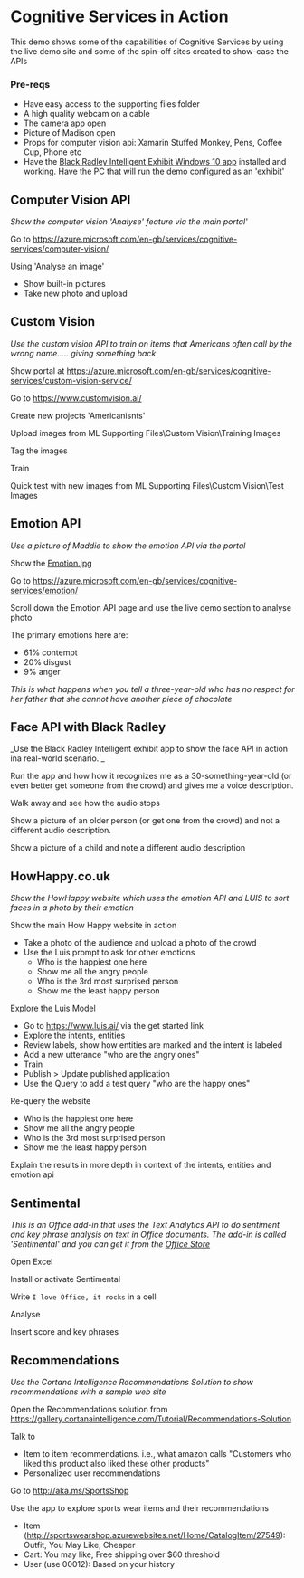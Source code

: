 # Cognitive Services in Action
This demo shows some of the capabilities of Cognitive Services by using the live demo site and some of the spin-off sites created to show-case the APIs

### Pre-reqs
* Have easy access to the supporting files folder
* A high quality webcam on a cable
* The camera app open
* Picture of Madison open
* Props for computer vision api: Xamarin Stuffed Monkey, Pens, Coffee Cup, Phone etc
* Have the [Black Radley Intelligent Exhibit Windows 10 app](https://github.com/martinkearn/dinmore/tree/master/Client) installed and working. Have the PC that will run the demo configured as an 'exhibit'

## Computer Vision API
_Show the computer vision 'Analyse' feature via the main portal'_

Go to https://azure.microsoft.com/en-gb/services/cognitive-services/computer-vision/

Using 'Analyse an image'
* Show built-in pictures
* Take new photo and upload

## Custom Vision
_Use the custom vision API to train on items that Americans often call by the wrong name..... giving something back_

Show portal at https://azure.microsoft.com/en-gb/services/cognitive-services/custom-vision-service/

Go to https://www.customvision.ai/

Create new projects 'Americanisnts'

Upload images from ML Supporting Files\Custom Vision\Training Images

Tag the images

Train

Quick test with new images from ML Supporting Files\Custom Vision\Test Images 

## Emotion API
_Use a picture of Maddie to show the emotion API via the portal_

Show the [Emotion.jpg](https://github.com/martinkearn/Content/blob/master/Demos/Project%20Oxford/Supporting%20Files/Emotion.jpg)

Go to https://azure.microsoft.com/en-gb/services/cognitive-services/emotion/

Scroll down the Emotion API page and use the live demo section to analyse photo

The primary emotions here are:
* 61% contempt
* 20% disgust
* 9% anger

_This is what happens when you tell a three-year-old who has no respect for her father that she cannot have another piece of chocolate_

## Face API with Black Radley
_Use the Black Radley Intelligent exhibit app to show the face API in action ina real-world scenario. _

Run the app and how how it recognizes me as a 30-something-year-old (or even better get someone from the crowd) and gives me a voice description.

Walk away and see how the audio stops

Show a picture of an older person (or get one from the crowd) and not a different audio description.

Show a picture of a child and note a different audio description

## HowHappy.co.uk
_Show the HowHappy website which uses the emotion API and LUIS to sort faces in a photo by their emotion_

Show the main How Happy website in action
* Take a photo of the audience and upload a photo of the crowd
* Use the Luis prompt to ask for other emotions
    * Who is the happiest one here
    * Show me all the angry people
    * Who is the 3rd most surprised person
    * Show me the least happy person

Explore the Luis Model
* Go to https://www.luis.ai/ via the get started link
* Explore the intents, entities
* Review labels, show how entities are marked and the intent is labeled
* Add a new utterance "who are the angry ones"
* Train
* Publish > Update published application
* Use the Query to add a test query "who are the happy ones"

Re-query the website
* Who is the happiest one here
* Show me all the angry people
* Who is the 3rd most surprised person
* Show me the least happy person

Explain the results in more depth in context of the intents, entities and emotion api

## Sentimental
_This is an Office add-in that uses the Text Analytics API to do sentiment and key phrase analysis on text in Office documents. The add-in is called 'Sentimental' and you can get it from the [Office Store](https://store.office.com/sentimental-WA104379510.aspx?assetid=WA104379510&sourcecorrid=755ae580-2491-436f-8471-7888c38149d7&searchapppos=0)_

Open Excel

Install or activate Sentimental

Write `I love Office, it rocks` in a cell

Analyse

Insert score and key phrases

## Recommendations
_Use the Cortana Intelligence Recommendations Solution to show recommendations with a sample web site_

Open the Recommendations solution from https://gallery.cortanaintelligence.com/Tutorial/Recommendations-Solution

Talk to
* Item to item recommendations. i.e., what amazon calls "Customers who liked this product also liked these other products"
* Personalized user recommendations

Go to http://aka.ms/SportsShop

Use the app to explore sports wear items and their recommendations
* Item (http://sportswearshop.azurewebsites.net/Home/CatalogItem/27549): Outfit, You May Like, Cheaper
* Cart: You may like, Free shipping over $60 threshold
* User (use 00012): Based on your history
